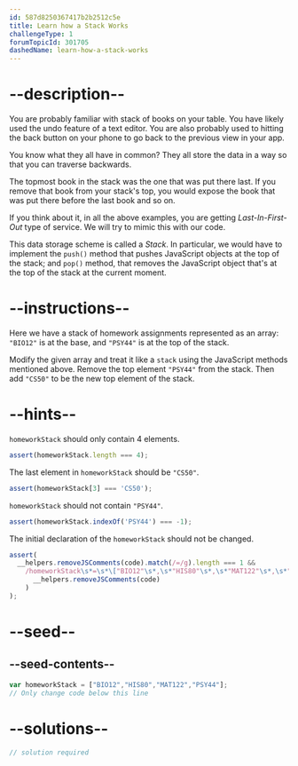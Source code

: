 ```yaml
---
id: 587d8250367417b2b2512c5e
title: Learn how a Stack Works
challengeType: 1
forumTopicId: 301705
dashedName: learn-how-a-stack-works
---
```


# --description--

You are probably familiar with stack of books on your table. You have likely used the undo feature of a text editor. You are also probably used to hitting the back button on your phone to go back to the previous view in your app.

You know what they all have in common? They all store the data in a way so that you can traverse backwards.

The topmost book in the stack was the one that was put there last. If you remove that book from your stack's top, you would expose the book that was put there before the last book and so on.

If you think about it, in all the above examples, you are getting <dfn>Last-In-First-Out</dfn> type of service. We will try to mimic this with our code.

This data storage scheme is called a <dfn>Stack</dfn>. In particular, we would have to implement the `push()` method that pushes JavaScript objects at the top of the stack; and `pop()` method, that removes the JavaScript object that's at the top of the stack at the current moment.

# --instructions--

Here we have a stack of homework assignments represented as an array: `"BIO12"` is at the base, and `"PSY44"` is at the top of the stack.

Modify the given array and treat it like a `stack` using the JavaScript methods mentioned above. Remove the top element `"PSY44"` from the stack. Then add `"CS50"` to be the new top element of the stack.

# --hints--

`homeworkStack` should only contain 4 elements.

```js
assert(homeworkStack.length === 4);
```

The last element in `homeworkStack` should be `"CS50"`.

```js
assert(homeworkStack[3] === 'CS50');
```

`homeworkStack` should not contain `"PSY44"`.

```js
assert(homeworkStack.indexOf('PSY44') === -1);
```

The initial declaration of the `homeworkStack` should not be changed.

```js
assert(
  __helpers.removeJSComments(code).match(/=/g).length === 1 &&
    /homeworkStack\s*=\s*\["BIO12"\s*,\s*"HIS80"\s*,\s*"MAT122"\s*,\s*"PSY44"\]/.test(
      __helpers.removeJSComments(code)
    )
);
```

# --seed--

## --seed-contents--

```js
var homeworkStack = ["BIO12","HIS80","MAT122","PSY44"];
// Only change code below this line
```

# --solutions--

```js
// solution required
```
